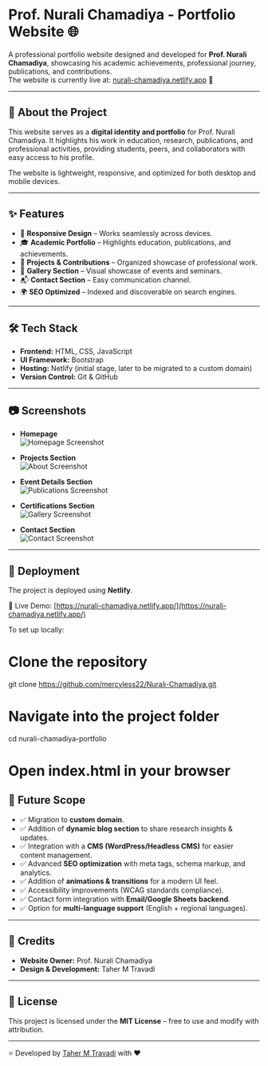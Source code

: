 # Prof. Nurali Chamadiya - Portfolio Website 🌐  

A professional portfolio website designed and developed for **Prof. Nurali Chamadiya**, showcasing his academic achievements, professional journey, publications, and contributions.  
The website is currently live at: [nurali-chamadiya.netlify.app](https://nurali-chamadiya.netlify.app/) 🚀  

---

## 📖 About the Project  
This website serves as a **digital identity and portfolio** for Prof. Nurali Chamadiya. It highlights his work in education, research, publications, and professional activities, providing students, peers, and collaborators with easy access to his profile.  

The website is lightweight, responsive, and optimized for both desktop and mobile devices.  

---

## ✨ Features  
- 📌 **Responsive Design** – Works seamlessly across devices.  
- 🎓 **Academic Portfolio** – Highlights education, publications, and achievements.  
- 📂 **Projects & Contributions** – Organized showcase of professional work.  
- 📸 **Gallery Section** – Visual showcase of events and seminars.  
- 📬 **Contact Section** – Easy communication channel.  
- 🌍 **SEO Optimized** – Indexed and discoverable on search engines.  

---

## 🛠️ Tech Stack  
- **Frontend:** HTML, CSS, JavaScript  
- **UI Framework:** Bootstrap  
- **Hosting:** Netlify (initial stage, later to be migrated to a custom domain)  
- **Version Control:** Git & GitHub  

---

## 📷 Screenshots  

- **Homepage**  
  ![Homepage Screenshot](screenshots/homepage.png)  

- **Projects Section**  
  ![About Screenshot](screenshots/program_detail.png)  

- **Event Details Section**  
  ![Publications Screenshot](screenshots/events.png)  

- **Certifications Section**  
  ![Gallery Screenshot](screenshots/certificates.png)  

- **Contact Section**  
  ![Contact Screenshot](screenshots/contact.png)  

---

## 🚀 Deployment  
The project is deployed using **Netlify**.  

🔗 Live Demo: [https://nurali-chamadiya.netlify.app/](https://nurali-chamadiya.netlify.app/)  

To set up locally:  

# Clone the repository
git clone https://github.com/mercyless22/Nurali-Chamadiya.git

# Navigate into the project folder
cd nurali-chamadiya-portfolio

# Open index.html in your browser


## 📌 Future Scope

* ✅ Migration to **custom domain**.
* ✅ Addition of **dynamic blog section** to share research insights & updates.
* ✅ Integration with a **CMS (WordPress/Headless CMS)** for easier content management.
* ✅ Advanced **SEO optimization** with meta tags, schema markup, and analytics.
* ✅ Addition of **animations & transitions** for a modern UI feel.
* ✅ Accessibility improvements (WCAG standards compliance).
* ✅ Contact form integration with **Email/Google Sheets backend**.
* ✅ Option for **multi-language support** (English + regional languages).

---

## 🤝 Credits

* **Website Owner:** Prof. Nurali Chamadiya
* **Design & Development:** Taher M Travadi

---

## 📜 License

This project is licensed under the **MIT License** – free to use and modify with attribution.

---

⭐️ Developed by [Taher M Travadi](https://github.com/mercyless22) with ❤️

```

